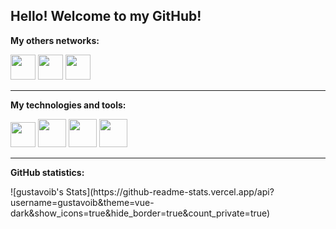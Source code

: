 <h2> Hello! Welcome to my GitHub! </h2>

<div>
<p><b> My others networks: </b></p>
<a href="https://instagram.com/gustavo_irineub" target="_blank"><img src="https://cdn-icons-png.flaticon.com/512/4494/4494489.png" height="40" width="40"target="_blank"></a>
<a href = "mailto:joaogustavo831@gmail.com"><img src="https://cdn-icons-png.flaticon.com/512/270/270021.png" height="40" width="40" target="_blank"></a>
<a href="https://www.linkedin.com/in/gustavo-irineu-b3a65822b" target="_blank"><img src="https://cdn-icons-png.flaticon.com/512/1377/1377213.png" height="40" width="40" target="_blank"></a>   
</div>  

<div>
<hr><p><b> My technologies and tools: </b></p>
<img src="https://cdn.jsdelivr.net/gh/devicons/devicon/icons/vscode/vscode-original.svg" height="40" width="40"/>
<img src="https://cdn.jsdelivr.net/gh/devicons/devicon/icons/python/python-original.svg" height="45" width="45"/>
<img src="https://cdn.jsdelivr.net/gh/devicons/devicon/icons/c/c-original.svg" height="45" width="45"/>
<img src="https://cdn.jsdelivr.net/gh/devicons/devicon/icons/git/git-original.svg" height="45" width="45"/>
</div>

<div>
<hr aling="center"><p><b> GitHub statistics: </b></p>
![gustavoib's Stats](https://github-readme-stats.vercel.app/api?username=gustavoib&theme=vue-dark&show_icons=true&hide_border=true&count_private=true)
</div>


